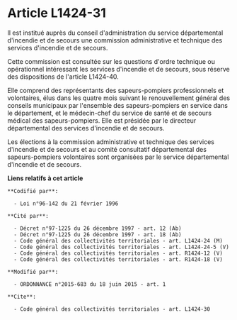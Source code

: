 # Article L1424-31

Il est institué auprès du conseil d'administration du service départemental d'incendie et de secours une commission
administrative et technique des services d'incendie et de secours. 

Cette commission est consultée sur les questions d'ordre technique ou opérationnel intéressant les services d'incendie et de
secours, sous réserve des dispositions de l'article L1424-40. 

Elle comprend des représentants des sapeurs-pompiers professionnels et volontaires, élus dans les quatre mois suivant le
renouvellement général des conseils municipaux par l'ensemble des sapeurs-pompiers en service dans le département, et le
médecin-chef du service de santé et de secours médical des sapeurs-pompiers. Elle est présidée par le directeur départemental
des services d'incendie et de secours.

Les élections à la commission administrative et technique des services d'incendie et de secours et au comité consultatif
départemental des sapeurs-pompiers volontaires sont organisées par le service départemental d'incendie et de secours.

**Liens relatifs à cet article**

	**Codifié par**:

	  - Loi n°96-142 du 21 février 1996

	**Cité par**:

	  - Décret n°97-1225 du 26 décembre 1997 - art. 12 (Ab)
	  - Décret n°97-1225 du 26 décembre 1997 - art. 18 (Ab)
	  - Code général des collectivités territoriales - art. L1424-24 (M)
	  - Code général des collectivités territoriales - art. L1424-24-5 (V)
	  - Code général des collectivités territoriales - art. R1424-12 (V)
	  - Code général des collectivités territoriales - art. R1424-18 (V)

	**Modifié par**:

	  - ORDONNANCE n°2015-683 du 18 juin 2015 - art. 1

	**Cite**:

	  - Code général des collectivités territoriales - art. L1424-30
